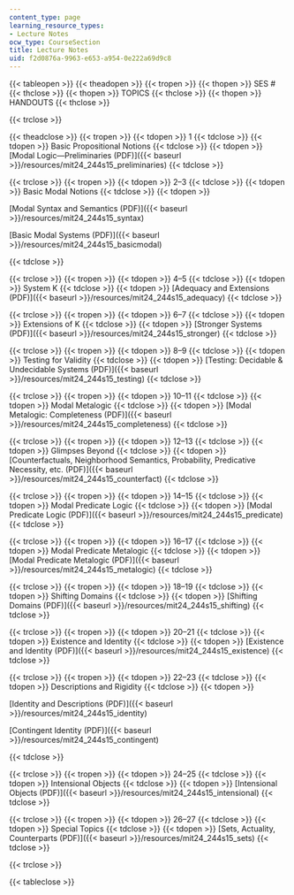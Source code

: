 ```yaml
---
content_type: page
learning_resource_types:
- Lecture Notes
ocw_type: CourseSection
title: Lecture Notes
uid: f2d0876a-9963-e653-a954-0e222a69d9c8
---
```


{{< tableopen >}}
{{< theadopen >}}
{{< tropen >}}
{{< thopen >}}
SES #
{{< thclose >}}
{{< thopen >}}
TOPICS
{{< thclose >}}
{{< thopen >}}
HANDOUTS
{{< thclose >}}

{{< trclose >}}

{{< theadclose >}}
{{< tropen >}}
{{< tdopen >}}
1
{{< tdclose >}}
{{< tdopen >}}
Basic Propositional Notions
{{< tdclose >}}
{{< tdopen >}}
[Modal Logic—Preliminaries (PDF)]({{< baseurl >}}/resources/mit24_244s15_preliminaries)
{{< tdclose >}}

{{< trclose >}}
{{< tropen >}}
{{< tdopen >}}
2–3
{{< tdclose >}}
{{< tdopen >}}
Basic Modal Notions
{{< tdclose >}}
{{< tdopen >}}


[Modal Syntax and Semantics (PDF)]({{< baseurl >}}/resources/mit24_244s15_syntax)

[Basic Modal Systems (PDF)]({{< baseurl >}}/resources/mit24_244s15_basicmodal)


{{< tdclose >}}

{{< trclose >}}
{{< tropen >}}
{{< tdopen >}}
4–5
{{< tdclose >}}
{{< tdopen >}}
System K
{{< tdclose >}}
{{< tdopen >}}
[Adequacy and Extensions (PDF)]({{< baseurl >}}/resources/mit24_244s15_adequacy)
{{< tdclose >}}

{{< trclose >}}
{{< tropen >}}
{{< tdopen >}}
6–7
{{< tdclose >}}
{{< tdopen >}}
Extensions of K
{{< tdclose >}}
{{< tdopen >}}
[Stronger Systems (PDF)]({{< baseurl >}}/resources/mit24_244s15_stronger)
{{< tdclose >}}

{{< trclose >}}
{{< tropen >}}
{{< tdopen >}}
8–9
{{< tdclose >}}
{{< tdopen >}}
Testing for Validity
{{< tdclose >}}
{{< tdopen >}}
[Testing: Decidable & Undecidable Systems (PDF)]({{< baseurl >}}/resources/mit24_244s15_testing)
{{< tdclose >}}

{{< trclose >}}
{{< tropen >}}
{{< tdopen >}}
10–11
{{< tdclose >}}
{{< tdopen >}}
Modal Metalogic
{{< tdclose >}}
{{< tdopen >}}
[Modal Metalogic: Completeness (PDF)]({{< baseurl >}}/resources/mit24_244s15_completeness)
{{< tdclose >}}

{{< trclose >}}
{{< tropen >}}
{{< tdopen >}}
12–13
{{< tdclose >}}
{{< tdopen >}}
Glimpses Beyond
{{< tdclose >}}
{{< tdopen >}}
[Counterfactuals, Neighborhood Semantics, Probability, Predicative Necessity, etc. (PDF)]({{< baseurl >}}/resources/mit24_244s15_counterfact)
{{< tdclose >}}

{{< trclose >}}
{{< tropen >}}
{{< tdopen >}}
14–15
{{< tdclose >}}
{{< tdopen >}}
Modal Predicate Logic
{{< tdclose >}}
{{< tdopen >}}
[Modal Predicate Logic (PDF)]({{< baseurl >}}/resources/mit24_244s15_predicate)
{{< tdclose >}}

{{< trclose >}}
{{< tropen >}}
{{< tdopen >}}
16–17
{{< tdclose >}}
{{< tdopen >}}
Modal Predicate Metalogic
{{< tdclose >}}
{{< tdopen >}}
[Modal Predicate Metalogic (PDF)]({{< baseurl >}}/resources/mit24_244s15_metalogic)
{{< tdclose >}}

{{< trclose >}}
{{< tropen >}}
{{< tdopen >}}
18–19
{{< tdclose >}}
{{< tdopen >}}
Shifting Domains
{{< tdclose >}}
{{< tdopen >}}
[Shifting Domains (PDF)]({{< baseurl >}}/resources/mit24_244s15_shifting)
{{< tdclose >}}

{{< trclose >}}
{{< tropen >}}
{{< tdopen >}}
20–21
{{< tdclose >}}
{{< tdopen >}}
Existence and Identity
{{< tdclose >}}
{{< tdopen >}}
[Existence and Identity (PDF)]({{< baseurl >}}/resources/mit24_244s15_existence)
{{< tdclose >}}

{{< trclose >}}
{{< tropen >}}
{{< tdopen >}}
22–23
{{< tdclose >}}
{{< tdopen >}}
Descriptions and Rigidity
{{< tdclose >}}
{{< tdopen >}}


[Identity and Descriptions (PDF)]({{< baseurl >}}/resources/mit24_244s15_identity)

[Contingent Identity (PDF)]({{< baseurl >}}/resources/mit24_244s15_contingent)


{{< tdclose >}}

{{< trclose >}}
{{< tropen >}}
{{< tdopen >}}
24–25
{{< tdclose >}}
{{< tdopen >}}
Intensional Objects
{{< tdclose >}}
{{< tdopen >}}
[Intensional Objects (PDF)]({{< baseurl >}}/resources/mit24_244s15_intensional)
{{< tdclose >}}

{{< trclose >}}
{{< tropen >}}
{{< tdopen >}}
26–27
{{< tdclose >}}
{{< tdopen >}}
Special Topics
{{< tdclose >}}
{{< tdopen >}}
[Sets, Actuality, Counterparts (PDF)]({{< baseurl >}}/resources/mit24_244s15_sets)
{{< tdclose >}}

{{< trclose >}}

{{< tableclose >}}